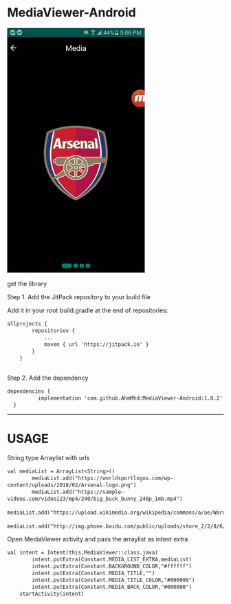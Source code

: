 # MediaViewer-Android

![](preview.gif)

get the library

Step 1. Add the JitPack repository to your build file

Add it in your root build.gradle at the end of repositories:

```
allprojects {
		repositories {
			...
			maven { url 'https://jitpack.io' }
		}
	}
  
  ```
  Step 2. Add the dependency
  ```
  dependencies {
	        implementation 'com.github.AhmMhd:MediaViewer-Android:1.0.2'
	}
  ```
  **************************************************************************************************************************************
  # USAGE

String type Arraylist with urls

```
val mediaList = ArrayList<String>()
        mediaList.add("https://worldsportlogos.com/wp-content/uploads/2018/02/Arsenal-logo.png")
        mediaList.add("https://sample-videos.com/video123/mp4/240/big_buck_bunny_240p_1mb.mp4")
        mediaList.add("https://upload.wikimedia.org/wikipedia/commons/a/ae/Warrenvillegrove.jpg")
        mediaList.add("http://img.phone.baidu.com/public/uploads/store_2/2/8/6/286c53ae56fa24f37d08d013de10d61c.png")

```

Open MediaViewer activity and pass the arraylist as intent extra
```
val intent = Intent(this,MediaViewer::class.java)
        intent.putExtra(Constant.MEDIA_LIST_EXTRA,mediaList)
        intent.putExtra(Constant.BACKGROUND_COLOR,"#ffffff")
        intent.putExtra(Constant.MEDIA_TITLE,"")
        intent.putExtra(Constant.MEDIA_TITLE_COLOR,"#000000")
        intent.putExtra(Constant.MEDIA_BACK_COLOR,"#000000")
	startActivity(intent)
	
```


